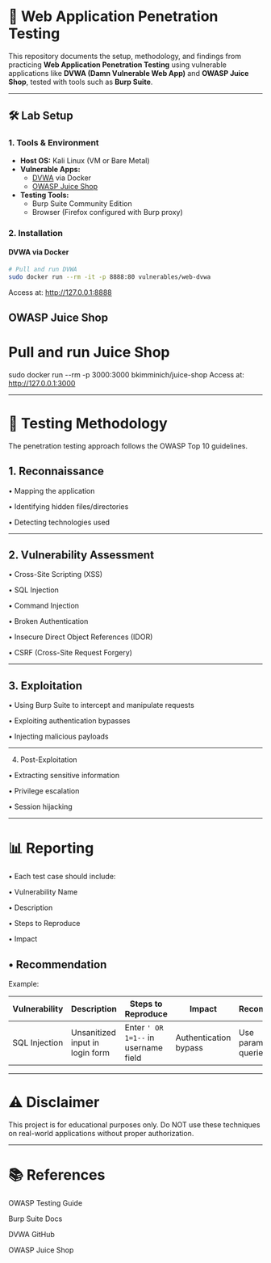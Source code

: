 # 🔐 Web Application Penetration Testing

This repository documents the setup, methodology, and findings from practicing **Web Application Penetration Testing** using vulnerable applications like **DVWA (Damn Vulnerable Web App)** and **OWASP Juice Shop**, tested with tools such as **Burp Suite**.

---

## 🛠️ Lab Setup

### 1. Tools & Environment
- **Host OS:** Kali Linux (VM or Bare Metal)
- **Vulnerable Apps:**
  - [DVWA](https://github.com/digininja/DVWA) via Docker
  - [OWASP Juice Shop](https://owasp.org/www-project-juice-shop/)
- **Testing Tools:**
  - Burp Suite Community Edition
  - Browser (Firefox configured with Burp proxy)

### 2. Installation

#### DVWA via Docker
```bash
# Pull and run DVWA
sudo docker run --rm -it -p 8888:80 vulnerables/web-dvwa
```
Access at: http://127.0.0.1:8888

## OWASP Juice Shop
# Pull and run Juice Shop
sudo docker run --rm -p 3000:3000 bkimminich/juice-shop
Access at: http://127.0.0.1:3000
___
# 🔎 Testing Methodology

The penetration testing approach follows the OWASP Top 10 guidelines.

## 1. Reconnaissance

• Mapping the application

• Identifying hidden files/directories

• Detecting technologies used
___

## 2. Vulnerability Assessment

• Cross-Site Scripting (XSS)

• SQL Injection

• Command Injection

• Broken Authentication

• Insecure Direct Object References (IDOR)

• CSRF (Cross-Site Request Forgery)
___

## 3. Exploitation

• Using Burp Suite to intercept and manipulate requests

• Exploiting authentication bypasses

• Injecting malicious payloads
___

4. Post-Exploitation

• Extracting sensitive information

• Privilege escalation

• Session hijacking
___

# 📊 Reporting

• Each test case should include:

• Vulnerability Name

• Description

• Steps to Reproduce

• Impact

• Recommendation
---
Example:

| Vulnerability | Description                     | Steps to Reproduce                   | Impact                | Recommendation            |
| ------------- | ------------------------------- | ------------------------------------ | --------------------- | ------------------------- |
| SQL Injection | Unsanitized input in login form | Enter `' OR 1=1--` in username field | Authentication bypass | Use parameterized queries |
___

# ⚠️ Disclaimer

This project is for educational purposes only.
Do NOT use these techniques on real-world applications without proper authorization.
___

# 📚 References

OWASP Testing Guide

Burp Suite Docs

DVWA GitHub

OWASP Juice Shop
